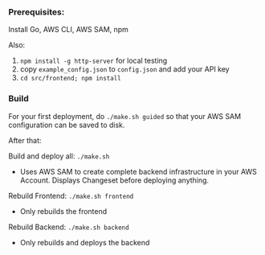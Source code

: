 ### Prerequisites:

Install Go, AWS CLI, AWS SAM, npm

Also:

1. `npm install -g http-server` for local testing
2. copy `example_config.json` to `config.json` and add your API key
3. `cd src/frontend; npm install`

### Build
For your first deployment, do `./make.sh guided` so that your AWS SAM configuration can be saved to disk.

After that:

Build and deploy all:  `./make.sh`
* Uses AWS SAM to create complete backend infrastructure in your AWS Account. Displays Changeset before deploying anything.


Rebuild Frontend: `./make.sh frontend`
* Only rebuilds the frontend

Rebuild Backend: `./make.sh backend`
* Only rebuilds and deploys the backend

